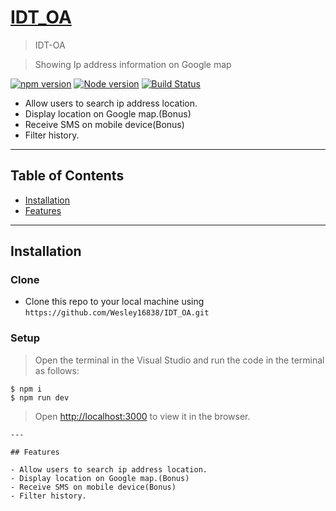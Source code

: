 # <a href="https://idt-oa.herokuapp.com/" target="_blank">IDT_OA</a>

> IDT-OA

> Showing Ip address information on Google map

[![npm version](https://img.shields.io/npm/v/if-node-version.svg?style=flat)](https://www.npmjs.com/package/if-node-version)
[![Node version](https://img.shields.io/node/v/if-node-version.svg?style=flat)](https://www.npmjs.com/package/if-node-version)
[![Build Status](https://travis-ci.org/mysticatea/if-node-version.svg?branch=master)](https://travis-ci.org/mysticatea/if-node-version)


- Allow users to search ip address location.
- Display location on Google map.(Bonus)
- Receive SMS on mobile device(Bonus)
- Filter history.

---

## Table of Contents


- [Installation](#installation)
- [Features](#features)


---

## Installation
### Clone

- Clone this repo to your local machine using `https://github.com/Wesley16838/IDT_OA.git`

### Setup

> Open the terminal in the Visual Studio
> and run the code in the terminal as follows:
```shell
$ npm i
$ npm run dev
```



>Open [http://localhost:3000](http://localhost:3000) to view it in the browser.

```
---

## Features

- Allow users to search ip address location.
- Display location on Google map.(Bonus)
- Receive SMS on mobile device(Bonus)
- Filter history.









